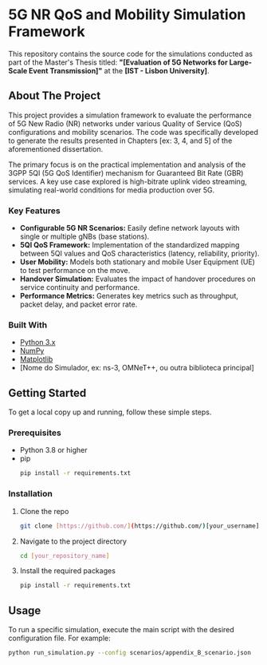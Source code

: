 # 5G NR QoS and Mobility Simulation Framework

This repository contains the source code for the simulations conducted as part of the Master's Thesis titled: **"[Evaluation of 5G Networks for Large-Scale Event Transmission]"** at the **[IST - Lisbon University]**.

## About The Project

This project provides a simulation framework to evaluate the performance of 5G New Radio (NR) networks under various Quality of Service (QoS) configurations and mobility scenarios. The code was specifically developed to generate the results presented in Chapters [ex: 3, 4, and 5] of the aforementioned dissertation.

The primary focus is on the practical implementation and analysis of the 3GPP 5QI (5G QoS Identifier) mechanism for Guaranteed Bit Rate (GBR) services. A key use case explored is high-bitrate uplink video streaming, simulating real-world conditions for media production over 5G.

### Key Features

* **Configurable 5G NR Scenarios:** Easily define network layouts with single or multiple gNBs (base stations).
* **5QI QoS Framework:** Implementation of the standardized mapping between 5QI values and QoS characteristics (latency, reliability, priority).
* **User Mobility:** Models both stationary and mobile User Equipment (UE) to test performance on the move.
* **Handover Simulation:** Evaluates the impact of handover procedures on service continuity and performance.
* **Performance Metrics:** Generates key metrics such as throughput, packet delay, and packet error rate.

### Built With

* [Python 3.x](https://www.python.org/)
* [NumPy](https://numpy.org/)
* [Matplotlib](https://matplotlib.org/)
* [Nome do Simulador, ex: ns-3, OMNeT++, ou outra biblioteca principal]

## Getting Started

To get a local copy up and running, follow these simple steps.

### Prerequisites

* Python 3.8 or higher
* pip
    ```sh
    pip install -r requirements.txt
    ```

### Installation

1.  Clone the repo
    ```sh
    git clone [https://github.com/](https://github.com/)[your_username]/[your_repository_name].git
    ```
2.  Navigate to the project directory
    ```sh
    cd [your_repository_name]
    ```
3.  Install the required packages
    ```sh
    pip install -r requirements.txt
    ```

## Usage

To run a specific simulation, execute the main script with the desired configuration file. For example:

```sh
python run_simulation.py --config scenarios/appendix_B_scenario.json
